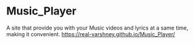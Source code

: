 # Music_Player
A site that provide you with your Music videos and lyrics at a same time, making it convenient.
https://real-varshney.github.io/Music_Player/
